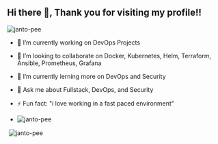 ## Hi there 👋, Thank you for visiting my profile!!
<p align="left"> <img src="https://komarev.com/ghpvc/?username=janto-pee&label=Profile%20views&color=0e75b6&style=flat" alt="janto-pee" /> </p>

- 🔭 I’m currently working on DevOps Projects
- 👯 I’m looking to collaborate on Docker, Kubernetes, Helm, Terraform, Ansible, Prometheus, Grafana
- 🤔 I’m currently lerning more on DevOps and Security
- 💬 Ask me about Fullstack, DevOps, and Security
- ⚡ Fun fact: "i love working in a fast paced environment"

- <p><img align="left" src="https://github-readme-stats.vercel.app/api/top-langs?username=janto-pee&show_icons=true&locale=en&layout=compact" alt="janto-pee" /></p>

<p>&nbsp;<img align="center" src="https://github-readme-stats.vercel.app/api?username=janto-pee&show_icons=true&locale=en" alt="janto-pee" /></p>


<!--
**janto-pee/janto-pee** is a ✨ _special_ ✨ repository because its `README.md` (this file) appears on your GitHub profile.

Here are some ideas to get you started:

- 🔭 I’m currently working on ...
- 🌱 I’m currently learning ...
- 👯 I’m looking to collaborate on ...
- 🤔 I’m looking for help with ...
- 💬 Ask me about ...
- 📫 How to reach me: ...
- 😄 Pronouns: ...
- ⚡ Fun fact: ...
-->
